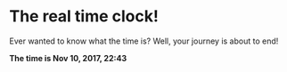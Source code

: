 # The real time clock!

Ever wanted to know what the time is? Well, your journey is about to end!

**The time is Nov 10, 2017, 22:43**